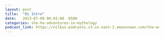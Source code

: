 ```yaml
---
layout: post
title:  "01 Intro"
date:   2023-07-09 06:01:00 -0500
categories: she-he-adventures-in-mythology
podcast_link: https://nilbus-podcasts.s3.us-east-2.amazonaws.com/the-well-trained-mind/She%20&%20He%20-%20Adventures%20in%20Mythology/01%20Intro.mp3
---
```

